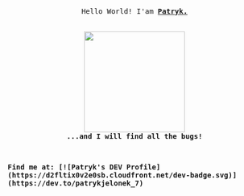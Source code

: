 <p align='center'>
  <samp>
    Hello World! I'am <strong><a rel="nofollow noopener noreferrer" target="_blank" href="https://pl.linkedin.com/in/patrykjelonek">Patryk.</a></strong>
    <br><br><br>
    <img src="https://media4.giphy.com/media/Z9QLIMdHplOlQzg8Py/giphy.gif" width='200px'>
    <br>
    <strong>...and I will find all the bugs!<strong>
  </samp>
</p>

<br>

<p>
  <samp>
    <b>Find me at: </b>
    [![Patryk's DEV Profile](https://d2fltix0v2e0sb.cloudfront.net/dev-badge.svg)](https://dev.to/patrykjelonek_7)
  </samp>
</p>
